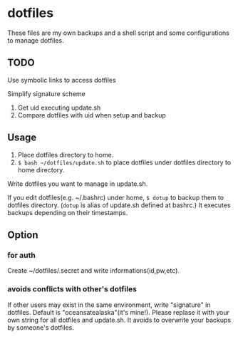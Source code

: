 dotfiles
===

These files are my own backups and a shell script and some configurations to manage dotfiles.

TODO
---

Use symbolic links to access dotfiles

Simplify signature scheme
1. Get uid executing update.sh
2. Compare dotfiles with uid when setup and backup


Usage
---

1. Place dotfiles directory to home.
2. ``$ bash ~/dotfiles/update.sh`` to place dotfiles under dotfiles directory to home directory.

Write dotfiles you want to manage in update.sh.

If you edit dotfiles(e.g. ~/.bashrc) under home, ``$ dotup`` to backup them to dotfiles directory.
(``dotup`` is alias of update.sh defined at bashrc.)
It executes backups depending on their timestamps.

Option
---

### for auth

Create ~/dotfiles/.secret and write informations(id,pw,etc).

### avoids conflicts with other's dotfiles

If other users may exist in the same environment, write "signature" in dotfiles.
Default is "oceansatealaska"(it's mine!).
Please replase it with your own string for all dotfiles and update.sh.
It avoids to overwrite your backups by someone's dotfiles.


